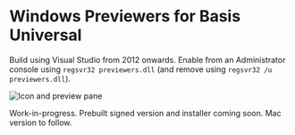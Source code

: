 # Windows Previewers for Basis Universal

Build using Visual Studio from 2012 onwards. Enable from an Administrator console using `regsvr32 previewers.dll` (and remove using `regsvr32 /u previewers.dll`).

![Icon and preview pane](preview.png)

Work-in-progress. Prebuilt signed version and installer coming soon. Mac version to follow.
